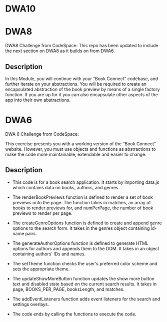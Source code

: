 # DWA10


# DWA8
DWA8 Challenge from CodeSpace:
This repo has been updated to include the next section on DWA8 as it builds on from DWA6.

## Description
In this Module, you will continue with your “Book Connect” codebase, and further iterate on your abstractions. You will be required to create an encapsulated abstraction of the book preview by means of a single factory function. If you are up for it you can also encapsulate other aspects of the app into their own abstractions.


# DWA6
DWA 6 Challenge from CodeSpace:

This exercise presents you with a working version of the “Book Connect” website. However, you must use objects and functions as abstractions to make the code more maintainable, extendable and easier to change.


## Description

- This code is for a book search application. It starts by importing data.js which contains data on books, authors, and genres.

- The renderBookPreviews function is defined to render a set of book previews onto the page. The function takes in matches, an array of books to render previews for, and numPerPage, the number of book previews to render per page.

- The createGenreOptions function is defined to create and append genre options to the search form. It takes in the genres object containing id-name pairs.

- The generateAuthorOptions function is defined to generate HTML options for authors and appends them to the DOM. It takes in an object containing authors' IDs and names.

- The setTheme function checks the user's preferred color scheme and sets the appropriate theme.

- The updateShowMoreButton function updates the show more button text and disabled state based on the current search results. It takes in page, BOOKS_PER_PAGE, booksLength, and matches.

- The addEventListeners function adds event listeners for the search and settings overlays.

- The code ends by calling the functions to execute the code.